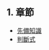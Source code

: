 ## 1. 章節

-   [先備知識](./先備知識.md)
-   [判斷式](./判斷式.md)

<!--
<p align="center">
  Copyright © 2025 Wei-Cheng Chen
</p>
-->
